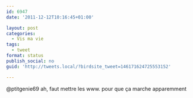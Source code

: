 ```yaml
---
id: 6947
date: '2011-12-12T10:16:45+01:00'

layout: post
categories:
  - Vis ma vie
tags:
  - tweet
format: status
publish_social: no
guid: 'http://tweets.local/?birdsite_tweet=146171624725553152'

---
```


@ptitgenie69 ah, faut mettre les www. pour que ça marche apparemment